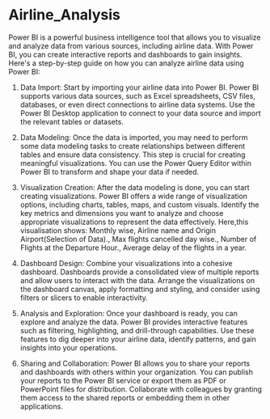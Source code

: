 # Airline_Analysis


Power BI is a powerful business intelligence tool that allows you to visualize and analyze data from various sources, including airline data. With Power BI, you can create interactive reports and dashboards to gain insights.
Here's a step-by-step guide on how you can analyze airline data using Power BI:
1. Data Import: Start by importing your airline data into Power BI. Power BI supports various data sources, such as Excel spreadsheets, CSV files, databases, or even direct connections to airline data systems. Use the Power BI Desktop application to connect to your data source and import the relevant tables or datasets.

2. Data Modeling: Once the data is imported, you may need to perform some data modeling tasks to create relationships between different tables and ensure data consistency. This step is crucial for creating meaningful visualizations. You can use the Power Query Editor within Power BI to transform and shape your data if needed.

3. Visualization Creation: After the data modeling is done, you can start creating visualizations. Power BI offers a wide range of visualization options, including charts, tables, maps, and custom visuals. Identify the key metrics and dimensions you want to analyze and choose appropriate visualizations to represent the data effectively. Here,this visualisation shows: Monthly wise, Airline name and Origin Airport(Selection of Data)., Max flights cancelled day wise., Number of Flights at the Departure Hour., Average delay of the flights in a year.
  
4. Dashboard Design: Combine your visualizations into a cohesive dashboard. Dashboards provide a consolidated view of multiple reports and allow users to interact with the data. Arrange the visualizations on the dashboard canvas, apply formatting and styling, and consider using filters or slicers to enable interactivity.

5. Analysis and Exploration: Once your dashboard is ready, you can explore and analyze the data. Power BI provides interactive features such as filtering, highlighting, and drill-through capabilities. Use these features to dig deeper into your airline data, identify patterns, and gain insights into your operations.

6. Sharing and Collaboration: Power BI allows you to share your reports and dashboards with others within your organization. You can publish your reports to the Power BI service or export them as PDF or PowerPoint files for distribution. Collaborate with colleagues by granting them access to the shared reports or embedding them in other applications.
